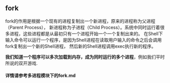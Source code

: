 ## fork

fork的作用是根据一个现有的进程复制出一个新进程，原来的进程称为父进程（Parent Process），
新进程称为子进程（Child Process）。系统中同时运行着很多进程，这些进程都是从最初只有一个进程开始一个一个复制出来的。
在Shell下输入命令可以运行一个程序，是因为Shell进程在读取用户输入的命令之后会调用fork复制出一个新的Shell进程，
然后新的Shell进程调用exec执行新的程序。

**我们知道一个程序可以多次加载到内存，成为同时运行的多个进程**，例如我们平时所说的双开游戏.

#### 详情请参考多进程模块下的fork.md